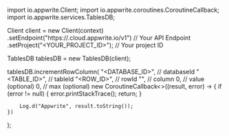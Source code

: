 import io.appwrite.Client;
import io.appwrite.coroutines.CoroutineCallback;
import io.appwrite.services.TablesDB;

Client client = new Client(context)
    .setEndpoint("https://<REGION>.cloud.appwrite.io/v1") // Your API Endpoint
    .setProject("<YOUR_PROJECT_ID>"); // Your project ID

TablesDB tablesDB = new TablesDB(client);

tablesDB.incrementRowColumn(
    "<DATABASE_ID>", // databaseId 
    "<TABLE_ID>", // tableId 
    "<ROW_ID>", // rowId 
    "", // column 
    0, // value (optional)
    0, // max (optional)
    new CoroutineCallback<>((result, error) -> {
        if (error != null) {
            error.printStackTrace();
            return;
        }

        Log.d("Appwrite", result.toString());
    })
);

